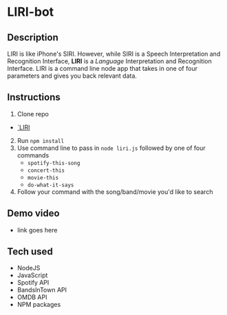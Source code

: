 # LIRI-bot


## Description

LIRI is like iPhone's SIRI. However, while SIRI is a Speech Interpretation and Recognition Interface, **LIRI** is a *Language* Interpretation and Recognition Interface. LIRI is a command line node app that takes in one of four parameters and gives you back relevant data.

## Instructions

1. Clone repo
* [`LIRI](https://github.com/mdelong333/LIRI-bot)
2. Run `npm install`
3. Use command line to pass in `node liri.js` followed by one of four commands
    - `spotify-this-song`
    - `concert-this`
    - `movie-this`
    - `do-what-it-says`
4. Follow your command with the song/band/movie you'd like to search

## Demo video

* link goes here

## Tech used

* NodeJS
* JavaScript
* Spotify API
* BandsInTown API
* OMDB API
* NPM packages

